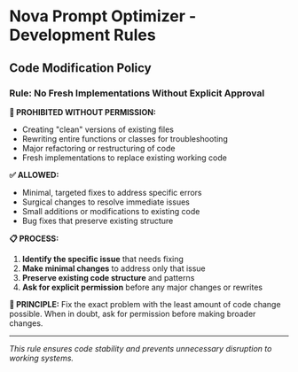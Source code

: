 # Nova Prompt Optimizer - Development Rules

## Code Modification Policy

### Rule: No Fresh Implementations Without Explicit Approval

**🚫 PROHIBITED WITHOUT PERMISSION:**
- Creating "clean" versions of existing files
- Rewriting entire functions or classes for troubleshooting
- Major refactoring or restructuring of code
- Fresh implementations to replace existing working code

**✅ ALLOWED:**
- Minimal, targeted fixes to address specific errors
- Surgical changes to resolve immediate issues
- Small additions or modifications to existing code
- Bug fixes that preserve existing structure

**📋 PROCESS:**
1. **Identify the specific issue** that needs fixing
2. **Make minimal changes** to address only that issue
3. **Preserve existing code structure** and patterns
4. **Ask for explicit permission** before any major changes or rewrites

**🎯 PRINCIPLE:**
Fix the exact problem with the least amount of code change possible. When in doubt, ask for permission before making broader changes.

---

*This rule ensures code stability and prevents unnecessary disruption to working systems.*
